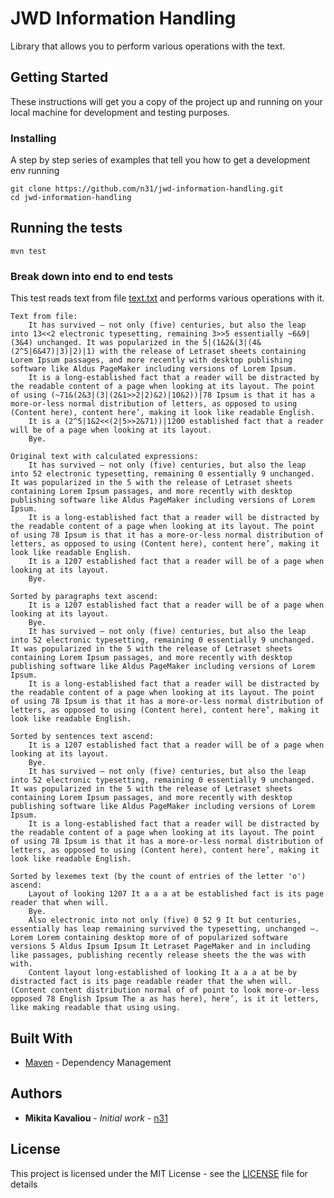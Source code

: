 # JWD Information Handling

Library that allows you to perform various operations with the text.

## Getting Started

These instructions will get you a copy of the project up and running on your local machine for development and testing purposes.

### Installing

A step by step series of examples that tell you how to get a development env running

```
git clone https://github.com/n31/jwd-information-handling.git
cd jwd-information-handling
```

## Running the tests

```
mvn test
```

### Break down into end to end tests

This test reads text from file [text.txt](src/main/resources/text.txt) and performs various operations with it.

```
Text from file: 
    It has survived – not only (five) centuries, but also the leap into 13<<2 electronic typesetting, remaining 3>>5 essentially ~6&9|(3&4) unchanged. It was popularized in the 5|(1&2&(3|(4&(2^5|6&47)|3)|2)|1) with the release of Letraset sheets containing Lorem Ipsum passages, and more recently with desktop publishing software like Aldus PageMaker including versions of Lorem Ipsum.
    It is a long-established fact that a reader will be distracted by the readable content of a page when looking at its layout. The point of using (~71&(2&3|(3|(2&1>>2|2)&2)|10&2))|78 Ipsum is that it has a more-or-less normal distribution of letters, as opposed to using (Content here), content here’, making it look like readable English.
    It is a (2^5|1&2<<(2|5>>2&71))|1200 established fact that a reader will be of a page when looking at its layout.
    Bye.

Original text with calculated expressions: 
    It has survived – not only (five) centuries, but also the leap into 52 electronic typesetting, remaining 0 essentially 9 unchanged. It was popularized in the 5 with the release of Letraset sheets containing Lorem Ipsum passages, and more recently with desktop publishing software like Aldus PageMaker including versions of Lorem Ipsum.
    It is a long-established fact that a reader will be distracted by the readable content of a page when looking at its layout. The point of using 78 Ipsum is that it has a more-or-less normal distribution of letters, as opposed to using (Content here), content here’, making it look like readable English.
    It is a 1207 established fact that a reader will be of a page when looking at its layout.
    Bye.

Sorted by paragraphs text ascend: 
    It is a 1207 established fact that a reader will be of a page when looking at its layout.
    Bye.
    It has survived – not only (five) centuries, but also the leap into 52 electronic typesetting, remaining 0 essentially 9 unchanged. It was popularized in the 5 with the release of Letraset sheets containing Lorem Ipsum passages, and more recently with desktop publishing software like Aldus PageMaker including versions of Lorem Ipsum.
    It is a long-established fact that a reader will be distracted by the readable content of a page when looking at its layout. The point of using 78 Ipsum is that it has a more-or-less normal distribution of letters, as opposed to using (Content here), content here’, making it look like readable English.

Sorted by sentences text ascend: 
    It is a 1207 established fact that a reader will be of a page when looking at its layout.
    Bye.
    It has survived – not only (five) centuries, but also the leap into 52 electronic typesetting, remaining 0 essentially 9 unchanged. It was popularized in the 5 with the release of Letraset sheets containing Lorem Ipsum passages, and more recently with desktop publishing software like Aldus PageMaker including versions of Lorem Ipsum.
    It is a long-established fact that a reader will be distracted by the readable content of a page when looking at its layout. The point of using 78 Ipsum is that it has a more-or-less normal distribution of letters, as opposed to using (Content here), content here’, making it look like readable English.

Sorted by lexemes text (by the count of entries of the letter 'o') ascend:
    Layout of looking 1207 It a a a at be established fact is its page reader that when will.
    Bye.
    Also electronic into not only (five) 0 52 9 It but centuries, essentially has leap remaining survived the typesetting, unchanged –. Lorem Lorem containing desktop more of of popularized software versions 5 Aldus Ipsum Ipsum It Letraset PageMaker and in including like passages, publishing recently release sheets the the was with with.
    Content layout long-established of looking It a a a at be by distracted fact is its page readable reader that the when will. (Content content distribution normal of of point to look more-or-less opposed 78 English Ipsum The a as has here), here’, is it it letters, like making readable that using using.
```

## Built With

* [Maven](https://maven.apache.org/) - Dependency Management

## Authors

* **Mikita Kavaliou** - *Initial work* - [n31](https://github.com/n31)

## License

This project is licensed under the MIT License - see the [LICENSE](LICENSE) file for details

